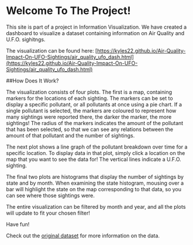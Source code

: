 # Welcome To The Project!

 This site is part of a project in Information Visualization. We have created a dashboard to 
 visualize a dataset containing information on Air Quality and U.F.O. sighitngs.
  
  The visualization can be found here: [https://kyles22.github.io/Air-Quality-Impact-On-UFO-Sightings/air_quality_ufo_dash.html](https://kyles22.github.io/Air-Quality-Impact-On-UFO-Sightings/air_quality_ufo_dash.html)
  
##How Does It Work?
 
  The visualization consists of four plots. The first is a map, containing markers for the locations of each sighting. 
The markers can be set to display a specific pollutant, or all pollutants at once using a pie chart.  If a single pollutant
is selected, the markers are coloured to represent how many sightings were reported there, the darker the marker,
the more sightings!  The radius of the markers indicates the amount of the pollutant that has been selected, so that we can see any relations between the amount of that pollutant and the number of sightings.
    
The next plot shows a line graph of the pollutant breakdown over time for a specific location.  To display data in that plot, simply click a location on the map that you want to see the data for!  The vertical lines indicate a U.F.O. sighting.
    
The final two plots are histograms that display the number of sightings by state and by month.  When examining the state 
histogram, mousing over a bar will highlight the state on the map corresponding to that data, so you can see where those sightings were.  
    
The entire visualization can be filtered by month and year, and all the plots will update to fit your chosen filter!

Have fun!
    
Check out the [original dataset](https://www.kaggle.com/infof422henni/ufo-air-quality) for more information on the data.
